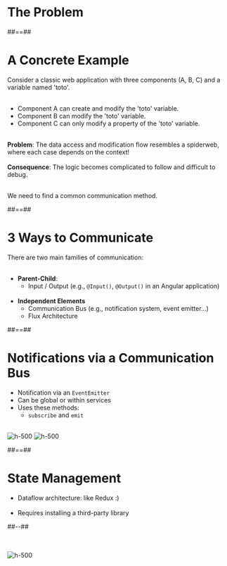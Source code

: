 <!-- .slide: class="transition-bg-sfeir-2" -->
# The Problem
##==##

<!-- .slide: class="sfeir-basic-slide" -->
# A Concrete Example
Consider a classic web application with three components (A, B, C) and a variable named 'toto'.<br/><br/>

- Component A can create and modify the 'toto' variable.
- Component B can modify the 'toto' variable.
- Component C can only modify a property of the 'toto' variable.
<br/><br/>

__Problem__: The data access and modification flow resembles a spiderweb, where each case depends on the context!<br/><br/>
__Consequence__: The logic becomes complicated to follow and difficult to debug.<br/><br/>

We need to find a common communication method.
<!-- .element: class="important" -->

##==##

<!-- .slide -->
# 3 Ways to Communicate

There are two main families of communication:<br/><br/>
- __Parent-Child__:
    - Input / Output (e.g., `@Input()`, `@Output()` in an Angular application)
<br/><br/>
- __Independent Elements__
    - Communication Bus (e.g., notification system, event emitter...)
    - Flux Architecture

##==##

<!-- .slide -->
# Notifications via a Communication Bus

- Notification via an `EventEmitter`
- Can be global or within services
- Uses these methods:
  - `subscribe` and `emit`
<br/><br/>

![h-500](assets/images/school/state-management/bus_methods.png)
![h-500](assets/images/school/state-management/bus_import.png)

##==##

<!-- .slide: class="two-column" -->
# State Management
- Dataflow architecture: like Redux :)<br/><br/>
- Requires installing a third-party library

##--##
<br/><br/><br/>

![h-500](assets/images/school/state-management/redux_concepts.png)
